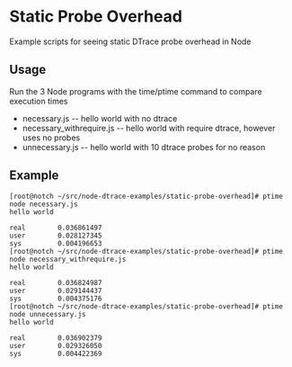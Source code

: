 Static Probe Overhead
=====================

Example scripts for seeing static DTrace probe overhead in Node

Usage
-----

Run the 3 Node programs with the time/ptime command to compare execution times
+ necessary.js -- hello world with no dtrace
+ necessary\_withrequire.js -- hello world with require dtrace, however uses no probes
+ unnecessary.js -- hello world with 10 dtrace probes for no reason

Example
-------

	[root@notch ~/src/node-dtrace-examples/static-probe-overhead]# ptime node necessary.js
	hello world

	real        0.036861497
	user        0.028127345
	sys         0.004196653
	[root@notch ~/src/node-dtrace-examples/static-probe-overhead]# ptime node necessary_withrequire.js
	hello world

	real        0.036824987
	user        0.029144437
	sys         0.004375176
	[root@notch ~/src/node-dtrace-examples/static-probe-overhead]# ptime node unnecessary.js
	hello world

	real        0.036902379
	user        0.029326050
	sys         0.004422369
